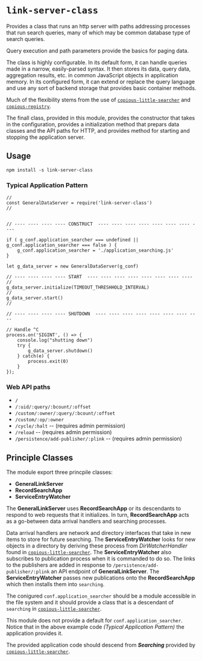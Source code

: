 # `link-server-class`

Provides a class that runs an http server with paths addressing processes that run search queries, many of which may be common database type of search queries.

Query execution and path parameters provide the basics for paging data.

The class is highly configurable. In its default form, it can handle queries made in a narrow, easily-parsed syntax. It then stores its data, query data, aggregation results, etc. in common JavaScript objects in application memory. In its configured form, it can extend or replace the query language and use any sort of backend storage that provides basic container methods.

Much of the flexibility stems from the use of [`copious-little-searcher`](https://www.npmjs.com/package/copious-little-searcher) and [`copious-registry`](https://www.npmjs.com/package/copious-registry).

The finall class, provided in this module, provides the constructor that takes in the configuration, provides a initialization method that prepars data classes and the API paths for HTTP, and provides method for starting and stopping the application server.

## Usage

```
npm install -s link-server-class
```


### Typical Application Pattern

```
//
const GeneralDataServer = require('link-server-class')
//


// ---- ---- ---- ---- CONSTRUCT  ---- ---- ---- ---- ---- ---- ---- ----

if ( g_conf.application_searcher === undefined || g_conf.application_searcher === false ) {
    g_conf.application_searcher = './application_searching.js'
}

let g_data_server = new GeneralDataServer(g_conf)

// ---- ---- ---- ---- START  ---- ---- ---- ---- ---- ---- ---- ----
//
g_data_server.initialize(TIMEOUT_THRESHHOLD_INTERVAL)
//
g_data_server.start()
//

// ---- ---- ---- ---- SHUTDOWN  ---- ---- ---- ---- ---- ---- ---- ----

// Handle ^C
process.on('SIGINT', () => {
    console.log("shutting down")
    try {
        g_data_server.shutdown()
    } catch(e) {
        process.exit(0)
    }
});

```

### Web API paths

* `/`
* `/:uid/:query/:bcount/:offset`
* `/custom/:owner/:query/:bcount/:offset`
* `/custom/:op/:owner`
* `/cycle/:halt`			-- (requires admin permission)
* `/reload`  -- (requires admin permission)
* `/persistence/add-publisher/:plink`			-- (requires admin permission)


## Principle Classes

The module export three princpile classes:

* **GeneralLinkServer**
* **RecordSearchApp**
* **ServiceEntryWatcher**

The **GeneralLinkServer** uses **RecordSearchApp** or its descendants to respond to web requests that it initializes. In turn, **RecordSearchApp** acts as a go-between data arrival handlers and searching processes.

Data arrival handlers are network and directory interfaces that take in new items to store for future searching. The **ServiceEntryWatcher** looks for new objects in a directory by deriving these process from *DirWatcherHandler* found in [`copious-little-searcher`](https://www.npmjs.com/package/copious-little-searcher). The **ServiceEntryWatcher** also subscribes to publication process when it is commanded to do so. The links to the publishers are added in response to `/persistence/add-publisher/:plink` an API endpoint of **GeneralLinkServer**. The **ServiceEntryWatcher** passes new publications onto the **RecordSearchApp** which then installs them into `searching`.

The conigured `conf.application_searcher` should be a module accessible in the file system and it should provide a class that is a descendant of `searching` in [`copious-little-searcher`](https://www.npmjs.com/package/copious-little-searcher).

This module does not provide a default for `conf.application_searcher`. Notice that in the above example code *(Typical Application Pattern)*  the application provides it. 

The provided application code should descend from ***Searching*** provided by 
[`copious-little-searcher`](https://www.npmjs.com/package/copious-little-searcher).

